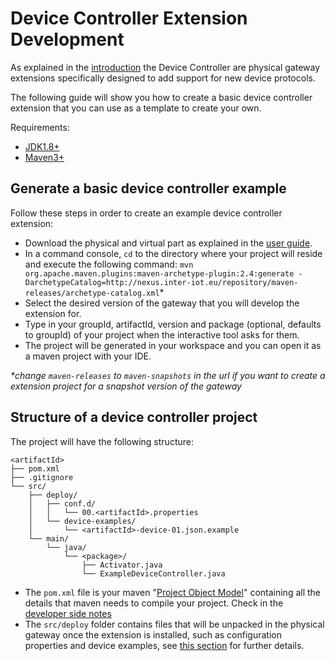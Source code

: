# Device Controller Extension Development

As explained in the [introduction](../index.md) the Device Controller are physical gateway extensions
specifically designed to add support for new device protocols.

The following guide will show you how to create a basic device controller extension that you can use as a template to create your own.

Requirements:

 - [JDK1.8+](https://www.oracle.com/technetwork/java/javase/downloads/jdk8-downloads-2133151.html)
 - [Maven3+](https://maven.apache.org/install.html)

## Generate a basic device controller example

Follow these steps in order to create an example device controller extension:

 - Download the physical and virtual part as explained in the [user guide]().
 - In a command console, `cd` to the directory where your project will reside and execute the following command: `mvn org.apache.maven.plugins:maven-archetype-plugin:2.4:generate -DarchetypeCatalog=http://nexus.inter-iot.eu/repository/maven-releases/archetype-catalog.xml`*
 - Select the desired version of the gateway that you will develop the extension for.
 - Type in your groupId, artifactId, version and package (optional, defaults to groupId) of your project when the interactive tool asks for them.
 - The project will be generated in your workspace and you can open it as a maven project with your IDE.

*\*change `maven-releases` to `maven-snapshots` in the url if you want to create a extension project for a snapshot version of the gateway*

## Structure of a device controller project

The project will have the following structure:

```
<artifactId>
├── pom.xml
├── .gitignore
└── src/
    ├── deploy/
    │   ├── conf.d/
    │   │   └── 00.<artifactId>.properties
    │   └── device-examples/
    │       └── <artifactId>-device-01.json.example
    └── main/
        └── java/
            └── <package>/
                ├── Activator.java
                └── ExampleDeviceController.java
```

 - The `pom.xml` file is your maven "[Project Object Model](https://maven.apache.org/pom.html)" containing all the details that maven needs to compile your project. Check in the [developer side notes](side-notes.md#extension-pom)
 - The `src/deploy` folder contains files that will be unpacked in the physical gateway once the extension is installed, such as configuration properties and device examples, see [this section](extension-development.md) for further details.